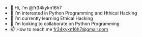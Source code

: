 - 👋 Hi, I’m @fr34kykn16h7
- 👀 I’m interested in Python Programming and Hthical Hacking
- 🌱 I’m currently learning Ethical Hacking
- 💞️ I’m looking to collaborate on Python Programming 
- 📫 How to reach me fr34kykn16h7@gmail.com

<!---
fr34kykn16h7/fr34kykn16h7 is a ✨ special ✨ repository because its `README.md` (this file) appears on your GitHub profile.
You can click the Preview link to take a look at your changes.
--->
